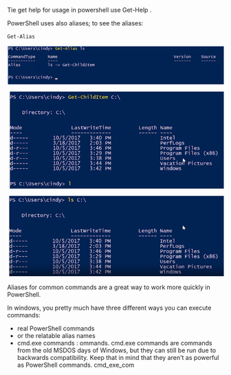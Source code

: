Tie get help for usage in powershell use Get-Help <command>. 

PowerShell uses also aliases; 
to see the aliases: 

``` poweShell
Get-Alias
```

![Get-Alias_com](images/Get-Alias_com.png)

![Get-Childitem_com](images/Get-Childitem_com.png)

![ls_com](images/ls_com.png)

Aliases for common commands are a great way to work more quickly in PowerShell.

In windows, you pretty much have three different ways you can execute commands:
- real PowerShell commands 
- or the relatable alias names
- cmd.exe commands : ommands. cmd.exe commands are commands from the old MSDOS days of Windows, but they can still be run due to backwards compatibility. Keep that in mind that they aren't as powerful as PowerShell commands.
cmd_exe_com

